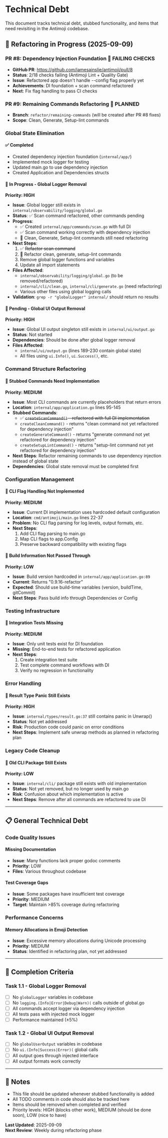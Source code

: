 # Technical Debt

This document tracks technical debt, stubbed functionality, and items that need revisiting in the Antimoji codebase.

## 🔄 Refactoring in Progress (2025-09-09)

### PR #8: Dependency Injection Foundation 🚨 FAILING CHECKS
- **GitHub PR**: https://github.com/jamesainslie/antimoji/pull/8
- **Status**: 2/18 checks failing (Antimoji Lint + Quality Gate)
- **Issue**: Refactored app doesn't handle --config flag properly yet
- **Achievements**: DI foundation + scan command refactored
- **Next**: Fix flag handling to pass CI checks

### PR #9: Remaining Commands Refactoring 🚧 PLANNED
- **Branch**: `refactor/remaining-commands` (will be created after PR #8 fixes)
- **Scope**: Clean, Generate, Setup-lint commands

### Global State Elimination

#### ✅ Completed
- Created dependency injection foundation (`internal/app/`)
- Implemented mock logger for testing
- Updated main.go to use dependency injection
- Created Application and Dependencies structs

#### 🚧 In Progress - Global Logger Removal
**Priority: HIGH**
- **Issue**: Global logger still exists in `internal/observability/logging/global.go`
- **Status**: ✅ Scan command refactored, other commands pending
- **Progress**:
  - ✅ Created `internal/app/commands/scan.go` with full DI
  - ✅ Scan command working correctly with dependency injection
  - 🚧 Clean, Generate, Setup-lint commands still need refactoring
- **Next Steps**: 
  1. ✅ ~~Refactor scan command~~ 
  2. 🚧 Refactor clean, generate, setup-lint commands
  3. Remove global logger functions and variables
  4. Update all import statements
- **Files Affected**: 
  - `internal/observability/logging/global.go` (to be removed/refactored)
  - `internal/cli/clean.go`, `internal/cli/generate.go` (need refactoring)
  - Various other files using global logging calls
- **Validation**: `grep -r "globalLogger" internal/` should return no results

#### 🚧 Pending - Global UI Output Removal  
**Priority: HIGH**
- **Issue**: Global UI output singleton still exists in `internal/ui/output.go`
- **Status**: Not started
- **Dependencies**: Should be done after global logger removal
- **Files Affected**:
  - `internal/ui/output.go` (lines 189-230 contain global state)
  - All files using `ui.Info()`, `ui.Success()`, etc.

### Command Structure Refactoring

#### 🚧 Stubbed Commands Need Implementation
**Priority: MEDIUM**
- **Issue**: Most CLI commands are currently placeholders that return errors
- **Location**: `internal/app/application.go` lines 95-145
- **Stubbed Commands**:
  - ✅ ~~`createScanCommand()` - refactored with full DI implementation~~
  - `createCleanCommand()` - returns "clean command not yet refactored for dependency injection"  
  - `createGenerateCommand()` - returns "generate command not yet refactored for dependency injection"
  - `createSetupLintCommand()` - returns "setup-lint command not yet refactored for dependency injection"
- **Next Steps**: Refactor remaining commands to use dependency injection instead of global state
- **Dependencies**: Global state removal must be completed first

### Configuration Management

#### 🚧 CLI Flag Handling Not Implemented
**Priority: MEDIUM**
- **Issue**: Current DI implementation uses hardcoded default configuration
- **Location**: `cmd/antimoji/main.go` lines 22-37
- **Problem**: No CLI flag parsing for log levels, output formats, etc.
- **Next Steps**: 
  1. Add CLI flag parsing to main.go
  2. Map CLI flags to app.Config
  3. Preserve backward compatibility with existing flags

#### 🚧 Build Information Not Passed Through
**Priority: LOW**
- **Issue**: Build version hardcoded in `internal/app/application.go:89`
- **Current**: Returns "0.9.16-refactor" 
- **Expected**: Should use build-time variables (version, buildTime, gitCommit)
- **Next Steps**: Pass build info through Dependencies or Config

### Testing Infrastructure

#### 🚧 Integration Tests Missing
**Priority: MEDIUM**
- **Issue**: Only unit tests exist for DI foundation
- **Missing**: End-to-end tests for refactored application
- **Next Steps**: 
  1. Create integration test suite
  2. Test complete command workflows with DI
  3. Verify no regression in functionality

### Error Handling

#### 🚧 Result Type Panic Still Exists
**Priority: HIGH**
- **Issue**: `internal/types/result.go:37` still contains panic in Unwrap()
- **Status**: Not yet addressed
- **Risk**: Production code could panic on error conditions
- **Next Steps**: Implement safe unwrap methods as planned in refactoring plan

### Legacy Code Cleanup

#### 🚧 Old CLI Package Still Exists
**Priority: LOW**
- **Issue**: `internal/cli/` package still exists with old implementation
- **Status**: Not yet removed, but no longer used by main.go
- **Risk**: Confusion about which implementation is active
- **Next Steps**: Remove after all commands are refactored to use DI

---

## 📋 General Technical Debt

### Code Quality Issues

#### Missing Documentation
- **Issue**: Many functions lack proper godoc comments
- **Priority**: LOW
- **Files**: Various throughout codebase

#### Test Coverage Gaps
- **Issue**: Some packages have insufficient test coverage
- **Priority**: MEDIUM  
- **Target**: Maintain >85% coverage during refactoring

### Performance Concerns

#### Memory Allocations in Emoji Detection
- **Issue**: Excessive memory allocations during Unicode processing
- **Priority**: MEDIUM
- **Status**: Identified in refactoring plan, not yet addressed

---

## 🎯 Completion Criteria

### Task 1.1 - Global Logger Removal
- [ ] No `globalLogger` variables in codebase
- [ ] No `logging.(Info|Error|Debug|Warn)(` calls outside of global.go
- [ ] All commands accept logger via dependency injection
- [ ] All tests pass with injected mock logger
- [ ] Performance maintained (±5%)

### Task 1.2 - Global UI Output Removal
- [ ] No `globalUserOutput` variables in codebase  
- [ ] No `ui.(Info|Success|Error)(` global calls
- [ ] All output goes through injected interface
- [ ] All output formats work correctly

---

## 📝 Notes

- This file should be updated whenever stubbed functionality is added
- All TODO comments in code should also be tracked here
- Items should be removed when completed and verified
- Priority levels: HIGH (blocks other work), MEDIUM (should be done soon), LOW (nice to have)

**Last Updated**: 2025-09-09  
**Next Review**: Weekly during refactoring phase
